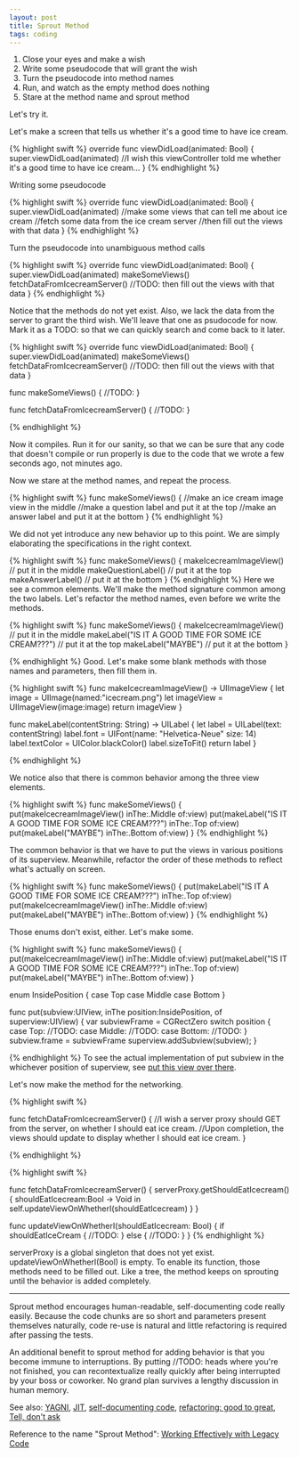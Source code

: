 ```yaml
---
layout: post
title: Sprout Method
tags: coding
---
```



1. Close your eyes and make a wish
2. Write some pseudocode that will grant the wish
3. Turn the pseudocode into method names
4. Run, and watch as the empty method does nothing
5. Stare at the method name and sprout method


Let's try it.

Let's make a screen that tells us whether it's a good time to have ice cream. 

{% highlight swift %}
override func viewDidLoad(animated: Bool) {
  super.viewDidLoad(animated)
  //I wish this viewController told me whether it's a good time to have ice cream...
}
{% endhighlight %}

Writing some pseudocode

{% highlight swift %}
override func viewDidLoad(animated: Bool) {
  super.viewDidLoad(animated)
  //make some views that can tell me about ice cream
  //fetch some data from the ice cream server
  //then fill out the views with that data
}
{% endhighlight %}

Turn the pseudocode into unambiguous method calls

{% highlight swift %}
override func viewDidLoad(animated: Bool) {
  super.viewDidLoad(animated)
  makeSomeViews()
  fetchDataFromIcecreamServer()
  //TODO: then fill out the views with that data
}
{% endhighlight %}

Notice that the methods do not yet exist. Also, we lack the data from the server to grant the third wish. We'll leave that one as psudocode for now. Mark it as a TODO: so that we can quickly search and come back to it later.

{% highlight swift %}
override func viewDidLoad(animated: Bool) {
  super.viewDidLoad(animated)
  makeSomeViews()
  fetchDataFromIcecreamServer()
  //TODO: then fill out the views with that data
}

func makeSomeViews() {
  //TODO:
}

func fetchDataFromIcecreamServer() {
  //TODO:
}

{% endhighlight %}

Now it compiles. Run it for our sanity, so that we can be sure that any code that doesn't compile or run properly is due to the code that we wrote a few seconds ago, not minutes ago.

Now we stare at the method names, and repeat the process.

{% highlight swift %}
func makeSomeViews() {
  //make an ice cream image view in the middle
  //make a question label and put it at the top
  //make an answer label and put it at the bottom
}
{% endhighlight %}

We did not yet introduce any new behavior up to this point. We are simply elaborating the specifications in the right context.

{% highlight swift %}
func makeSomeViews() {
  makeIcecreamImageView() // put it in the middle
  makeQuestionLabel() // put it at the top
  makeAnswerLabel() 	// put it at the bottom
}
{% endhighlight %}
Here we see a common elements. We'll make the method signature common among the two labels. Let's refactor the method names, even before we write the methods.

{% highlight swift %}
func makeSomeViews() {
  makeIcecreamImageView() // put it in the middle
  makeLabel("IS IT A GOOD TIME FOR SOME ICE CREAM???") // put it at the top
  makeLabel("MAYBE") 	// put it at the bottom
}

{% endhighlight %}
Good. Let's make some blank methods with those names and parameters, then fill them in.

{% highlight swift %}
func makeIcecreamImageView() -> UIImageView {
  let image = UIImage(named:"icecream.png")
  let imageView = UIImageView(image:image)
  return imageView
}

func makeLabel(contentString: String) -> UILabel {
  let label = UILabel(text: contentString)
  label.font = UIFont(name: "Helvetica-Neue" size: 14)
  label.textColor = UIColor.blackColor()
  label.sizeToFit()
  return label
} 

{% endhighlight %}

We notice also that there is common behavior among the three view elements.

{% highlight swift %}
func makeSomeViews() {
  put(makeIcecreamImageView() 
    inThe:.Middle of:view)
  put(makeLabel("IS IT A GOOD TIME FOR SOME ICE CREAM???") 
    inThe:.Top of:view)
  put(makeLabel("MAYBE") 
    inThe:.Bottom of:view)
}
{% endhighlight %}

The common behavior is that we have to put the views in various positions of its superview. Meanwhile, refactor the order of these methods to reflect what's actually on screen.

{% highlight swift %}
func makeSomeViews() {
  put(makeLabel("IS IT A GOOD TIME FOR SOME ICE CREAM???") 
    inThe:.Top of:view)
  put(makeIcecreamImageView() 
    inThe:.Middle of:view)
  put(makeLabel("MAYBE") 
    inThe:.Bottom of:view)
}
{% endhighlight %}

Those enums don't exist, either. Let's make some.

{% highlight swift %}
func makeSomeViews() {
  put(makeIcecreamImageView()
    inThe:.Middle of:view)
  put(makeLabel("IS IT A GOOD TIME FOR SOME ICE CREAM???") 
    inThe:.Top of:view)
  put(makeLabel("MAYBE") 
    inThe:.Bottom of:view)
}

enum InsidePosition {
  case Top
  case Middle
  case Bottom
}

func put(subview:UIView, inThe position:InsidePosition, of superview:UIView) {
  var subviewFrame = CGRectZero
  switch position {
    case Top:
    //TODO:
    case Middle:
    //TODO:
    case Bottom:
    //TODO:
  }
  subview.frame = subviewFrame
  superview.addSubview(subview);
}

{% endhighlight %}
To see the actual implementation of put subview in the whichever position of superview, see [put this view over there](/put).

Let's now make the method for the networking.

{% highlight swift %}

func fetchDataFromIcecreamServer() {
  //I wish a server proxy should GET from the server, on whether I should eat ice cream.
  //Upon completion, the views should update to display whether I should eat ice cream.
}

{% endhighlight %}

{% highlight swift %}

func fetchDataFromIcecreamServer() {
  serverProxy.getShouldEatIcecream() {
    shouldEatIcecream:Bool -> Void in
    self.updateViewOnWhetherI(shouldEatIcecream)
  }
}

func updateViewOnWhetherI(shouldEatIcecream: Bool) {
  if shouldEatIceCream {
    //TODO:
  } else {
    //TODO:
  }
}
{% endhighlight %}

serverProxy is a global singleton that does not yet exist. updateViewOnWhetherI(Bool) is empty. To enable its function, those methods need to be filled out. Like a tree, the method keeps on sprouting until the behavior is added completely. 

***

Sprout method encourages human-readable, self-documenting code really easily. Because the code chunks are so short and parameters present themselves naturally, code re-use is natural and little refactoring is required after passing the tests. 

An additional benefit to sprout method for adding behavior is that you become immune to interruptions. By putting //TODO: heads where you're not finished, you can recontextualize really quickly after being interrupted by your boss or coworker. No grand plan survives a lengthy discussion in human memory.


See also: [YAGNI](http://www.wikiwand.com/en/You_aren't_gonna_need_it), [JIT](http://www.wikiwand.com/en/Just-in-time_manufacturing), [self-documenting code](https://www.wikiwand.com/en/Self-documenting_code), [refactoring: good to great](https://www.youtube.com/watch?v=DC-pQPq0acs), [Tell, don't ask](https://robots.thoughtbot.com/tell-dont-ask)

Reference to the name "Sprout Method": [Working Effectively with Legacy Code](/legacy-code) 
